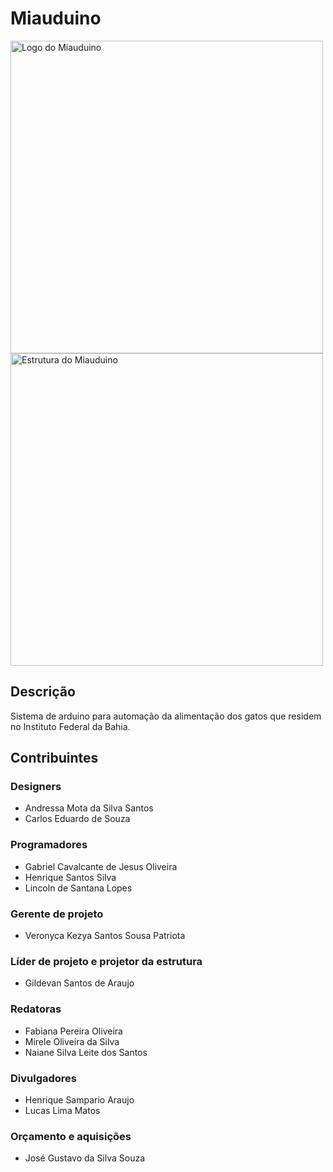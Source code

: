 # Miauduino

<img src="https://github.com/zolppy/miauduino/blob/main/images/logo.jpeg" alt="Logo do Miauduino" width="500px" />
<img src="https://github.com/zolppy/miauduino/blob/main/images/structure.jpeg" alt="Estrutura do Miauduino" width="500px" />

## Descrição
Sistema de arduino para automação da alimentação dos gatos que residem no Instituto Federal da Bahia.

## Contribuintes

### Designers
* Andressa Mota da Silva Santos
* Carlos Eduardo de Souza

### Programadores
* Gabriel Cavalcante de Jesus Oliveira
* Henrique Santos Silva
* Lincoln de Santana Lopes

### Gerente de projeto
* Veronyca Kezya Santos Sousa Patriota

### Líder de projeto e projetor da estrutura
* Gildevan Santos de Araujo

### Redatoras
* Fabiana Pereira Oliveira
* Mirele Oliveira da Silva
* Naiane Silva Leite dos Santos

### Divulgadores
* Henrique Sampario Araujo
* Lucas Lima Matos

### Orçamento e aquisições
* José Gustavo da Silva Souza
